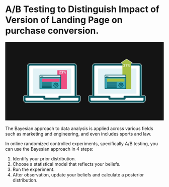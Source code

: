 # A/B Testing to Distinguish Impact of Version of Landing Page on purchase conversion.

![ab-test.webp](https://github.com/RaySoumyadeep/bayesian-ab-testing/blob/main/assets/ab-test.webp)

The Bayesian approach to data analysis is applied across various fields such as marketing and engineering, and even includes sports and law.

In online randomized controlled experiments, specifically A/B testing, you can use the Bayesian approach in 4 steps:

1. Identify your prior distribution.
2. Choose a statistical model that reflects your beliefs.
3. Run the experiment.
4. After observation, update your beliefs and calculate a posterior distribution.
